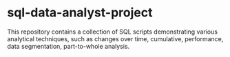 # sql-data-analyst-project
This repository contains a collection of SQL scripts demonstrating various analytical techniques, such as changes over time, cumulative, performance, data segmentation, part-to-whole analysis.
